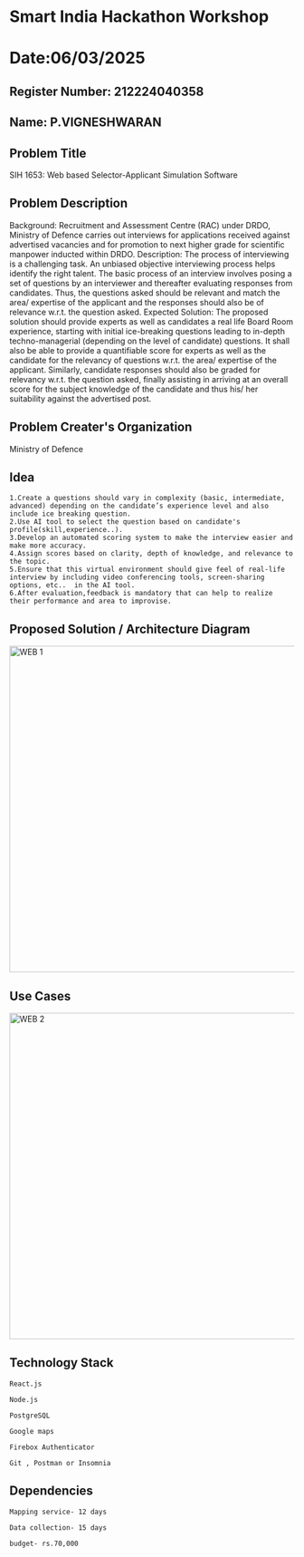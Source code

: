 # Smart India Hackathon Workshop
# Date:06/03/2025
## Register Number: 212224040358
## Name: P.VIGNESHWARAN
## Problem Title
SIH 1653: Web based Selector-Applicant Simulation Software
## Problem Description
Background: Recruitment and Assessment Centre (RAC) under DRDO, Ministry of Defence carries out interviews for applications received against advertised vacancies and for promotion to next higher grade for scientific manpower inducted within DRDO. Description: The process of interviewing is a challenging task. An unbiased objective interviewing process helps identify the right talent. The basic process of an interview involves posing a set of questions by an interviewer and thereafter evaluating responses from candidates. Thus, the questions asked should be relevant and match the area/ expertise of the applicant and the responses should also be of relevance w.r.t. the question asked. Expected Solution: The proposed solution should provide experts as well as candidates a real life Board Room experience, starting with initial ice-breaking questions leading to in-depth techno-managerial (depending on the level of candidate) questions. It shall also be able to provide a quantifiable score for experts as well as the candidate for the relevancy of questions w.r.t. the area/ expertise of the applicant. Similarly, candidate responses should also be graded for relevancy w.r.t. the question asked, finally assisting in arriving at an overall score for the subject knowledge of the candidate and thus his/ her suitability against the advertised post.

## Problem Creater's Organization
Ministry of Defence

## Idea
~~~
1.Create a questions should vary in complexity (basic, intermediate, advanced) depending on the candidate’s experience level and also include ice breaking question.
2.Use AI tool to select the question based on candidate's profile(skill,experience..).
3.Develop an automated scoring system to make the interview easier and make more accuracy.
4.Assign scores based on clarity, depth of knowledge, and relevance to the topic.
5.Ensure that this virtual environment should give feel of real-life interview by including video conferencing tools, screen-sharing options, etc..  in the AI tool.
6.After evaluation,feedback is mandatory that can help to realize their performance and area to improvise.
~~~








## Proposed Solution / Architecture Diagram
<img width="576" alt="WEB 1" src="https://github.com/user-attachments/assets/6a62b2d2-8800-4079-948a-717278df0f90" />



## Use Cases
<img width="576" alt="WEB 2" src="https://github.com/user-attachments/assets/50816c90-32c4-4d43-a03f-781480975191" />



## Technology Stack
~~~
React.js

Node.js

PostgreSQL

Google maps

Firebox Authenticator

Git , Postman or Insomnia
~~~


## Dependencies
~~~
Mapping service- 12 days

Data collection- 15 days

budget- rs.70,000
~~~

